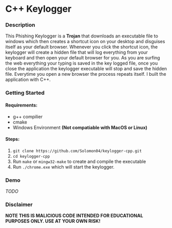# C++ Keylogger

### Description
This Phishing Keylogger is a **Trojan** that downloads an executable file to windows which then creates a shortcut icon on your desktop and disguises itself as your default browser. Whenever you click the shortcut icon, the keylogger will create a hidden file that will log everything from your keyboard and then open your default browser for you. As you are surfing the web everything your typing is saved in the key logged file, once you close the application the keylogger executable will stop and save the hidden file. Everytime you open a new browser the process repeats itself. I built the application with C++.

### Getting Started
#### Requirements: 
- g++ compilier 
- cmake 
- Windows Environment **(Not compatiable with MacOS or Linux)**

#### Steps:
1. `git clone https://github.com/Solomon04/keylogger-cpp.git`
2. `cd keylogger-cpp`
3. Run `make` or `mingw32-make` to create and compile the executable
4. Run `./chrome.exe` which will start the keylogger. 

### Demo
*TODO*

### Disclaimer
**NOTE THIS IS MALICIOUS CODE INTENDED FOR EDUCATIONAL PURPOSES ONLY. USE AT YOUR OWN RISK!**
